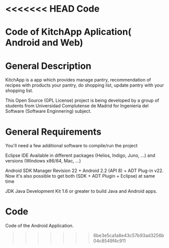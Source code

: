 <<<<<<< HEAD
Code
====

Code of KitchApp Aplication( Android and Web)
=======
General Description
===================

KitchApp is a app which provides manage pantry, recommendation of recipes with products your pantry, do shopping list, update pantry with your shopping list.

This Open Source (GPL License) project is being developed by a group of students from Universidad Complutense de Madrid for Ingeniería del Software (Software Enginnering) subject.


General Requirements
====================

You'll need a few additional software to compile/run the project

Eclipse IDE Available in different packages (Helios, Indigo, Juno, ...) and versions (Windows x86/64, Mac, ...)

Android SDK Manager Revision 22 + Android 2.2 (API 8) + ADT Plug-in v22. Now it's also possible to get both (SDK + ADT Plugin + Eclipse) at same time

JDK Java Development Kit 1.6 or greater to build Java and Android apps.

Code
====

Code of the Android Application.
>>>>>>> 6be3e5ca1a8e43c57b93ad3256b04c8549f4c911
